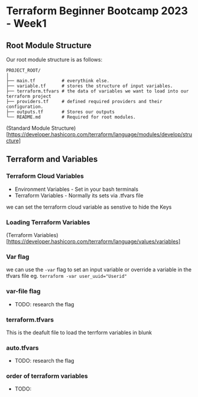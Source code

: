# Terraform Beginner Bootcamp 2023 - Week1

## Root Module Structure

Our root module structure is as follows:

```
PROJECT_ROOT/
│
├── main.tf          # everythink else.
├── variable.tf      # stores the structure of input variables.
├── terraform.tfvars # the data of variables we want to load into our terraform project
├── providers.tf     # defined required providers and their configuration.
├── outputs.tf       # Stores our outputs
└── README.md        # Required for root modules.
```

(Standard Module Structure)[https://developer.hashicorp.com/terraform/language/modules/develop/structure]

## Terraform and Variables

### Terraform Cloud Variables
- Environment Variables - Set in your bash terminals 
- Terraform Variables - Normally its sets via .tfvars file

we can set the terraform cloud variable as senstive to hide the Keys

### Loading Terraform Variables

(Terraform Variables)[https://developer.hashicorp.com/terraform/language/values/variables]
### Var flag
we can use the `-var` flag to set an input variable or override a variable  in the tfvars file eg. `terraform -var user_uuid="Userid"`

### var-file flag

- TODO: research the flag

### terraform.tfvars

This is the deafult file to load the terrform variables in blunk

### auto.tfvars

- TODO: research the flag

### order of terraform variables

- TODO: 
